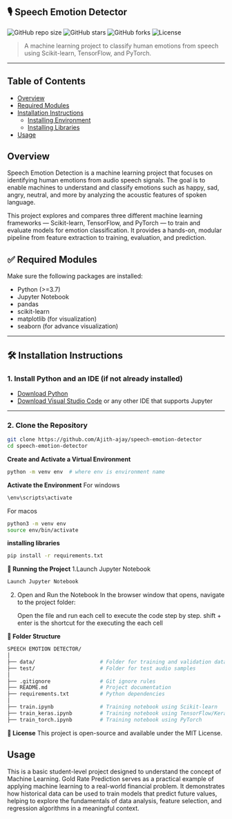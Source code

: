 ## 🎙️ Speech Emotion Detector

![GitHub repo size](https://img.shields.io/github/repo-size/Ajith-ajay/speech-emotion-detector)
![GitHub stars](https://img.shields.io/github/stars/Ajith-ajay/speech-emotion-detector?style=social)
![GitHub forks](https://img.shields.io/github/forks/Ajith-ajay/speech-emotion-detector?style=social)
![License](https://img.shields.io/github/license/Ajith-ajay/speech-emotion-detector)

> A machine learning project to classify human emotions from speech using Scikit-learn, TensorFlow, and PyTorch.

---
## Table of Contents
- [Overview](#overview)
- [Required Modules](#required-modules)
- [Installation Instructions](#installation-instruction)
  - [Installing Environment](#installing_environment)
  - [Installing Libraries](#installing_libraries)
- [Usage](#usage)
  

## Overview

Speech Emotion Detection is a machine learning project that focuses on identifying human emotions from audio speech signals. The goal is to enable machines to understand and classify emotions such as happy, sad, angry, neutral, and more by analyzing the acoustic features of spoken language.

This project explores and compares three different machine learning frameworks — Scikit-learn, TensorFlow, and PyTorch — to train and evaluate models for emotion classification. It provides a hands-on, modular pipeline from feature extraction to training, evaluation, and prediction.

## ✅ Required Modules

Make sure the following packages are installed:

- Python (>=3.7)
- Jupyter Notebook
- pandas
- scikit-learn
- matplotlib (for visualization)
- seaborn (for advance visualization)

---

## 🛠️ Installation Instructions

### 1. Install Python and an IDE (if not already installed)

- [Download Python](https://www.python.org/downloads/)
- [Download Visual Studio Code](https://code.visualstudio.com/) or any other IDE that supports Jupyter

---

### 2. Clone the Repository

```bash
git clone https://github.com/Ajith-ajay/speech-emotion-detector
cd speech-emotion-detector
```

**Create and Activate a Virtual Environment**

```bash
python -m venv env  # where env is environment name
```
**Activate the Environment**
For windows
```bash
\env\scripts\activate
```
For macos
```bash
python3 -m venv env
source env/bin/activate
```
**installing libraries**

```bash
pip install -r requirements.txt
```

**🚀 Running the Project**
1.Launch Jupyter Notebook
```bash
Launch Jupyter Notebook
```

2. Open and Run the Notebook
    In the browser window that opens, navigate to the project folder:

    Open the file and run each cell to execute the code step by step. shift + enter is the shortcut for the executing the each cell

**📂 Folder Structure**
```bash
SPEECH EMOTION DETECTOR/
│
├── data/                     # Folder for training and validation data
├── test/                     # Folder for test audio samples
│
├── .gitignore                # Git ignore rules
├── README.md                 # Project documentation
├── requirements.txt          # Python dependencies
│
├── train.ipynb               # Training notebook using Scikit-learn
├── train_keras.ipynb         # Training notebook using TensorFlow/Keras
├── train_torch.ipynb         # Training notebook using PyTorch

```

**📄 License**
This project is open-source and available under the MIT License.

## Usage

This is a basic student-level project designed to understand the concept of Machine Learning. Gold Rate Prediction serves as a practical example of applying machine learning to a real-world financial problem. It demonstrates how historical data can be used to train models that predict future values, helping to explore the fundamentals of data analysis, feature selection, and regression algorithms in a meaningful context.
